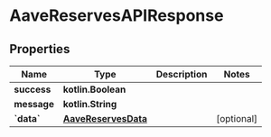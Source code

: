 # AaveReservesAPIResponse

## Properties

| Name         | Type                                        | Description | Notes       |
| ------------ | ------------------------------------------- | ----------- | ----------- |
| **success**  | **kotlin.Boolean**                          |             |             |
| **message**  | **kotlin.String**                           |             |             |
| **\`data\`** | [**AaveReservesData**](aavereservesdata.md) |             | \[optional] |
